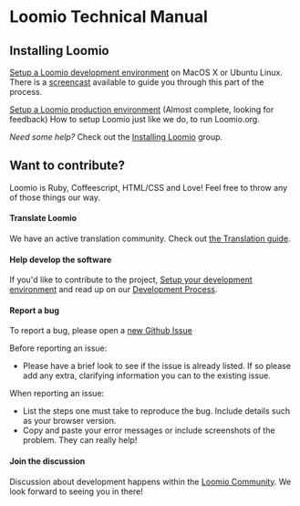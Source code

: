 # Loomio Technical Manual

## Installing Loomio
[Setup a Loomio development environment](setup_development_environment.md) on MacOS X or Ubuntu Linux. There is a [screencast](https://www.youtube.com/watch?v=YOjQFM9S4Rg) available to guide you through this part of the process.

[Setup a Loomio production environment](setup_loomio_production.md) (Almost complete, looking for feedback) How to setup Loomio just like we do, to run Loomio.org.

*Need some help?* Check out the [Installing Loomio](https://www.loomio.org/g/C7I2YAPN/loomio-community-installing-loomio) group.  


## Want to contribute?
Loomio is Ruby, Coffeescript, HTML/CSS and Love! Feel free to throw any of those things our way.
 
#### Translate Loomio
We have an active translation community. Check out 
[the Translation guide](translation.md).

#### Help develop the software
If you'd like to contribute to the project, [Setup your development environment](setup_development_environment.md) and read up on our [Development Process](using_development.md).

#### Report a bug
To report a bug, please open a [new Github Issue](https://github.com/loomio/loomio/issues/new)

Before reporting an issue:
* Please have a brief look to see if the issue is already listed. If so please add any extra, clarifying information you can to the existing issue.

When reporting an issue:
* List the steps one must take to reproduce the bug. Include details such as your browser version.
* Copy and paste your error messages or include screenshots of the problem. They can really help!

#### Join the discussion
Discussion about development happens within the [Loomio Community](https://www.loomio.org/g/WmPCB3IR/loomio-community). We look forward to seeing you in there!
